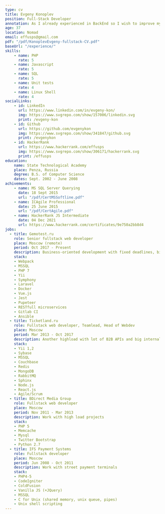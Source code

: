 ```yaml
---
type: cv
title: Evgeny Konoplev
position: Full-Stack Developer
annotation: As I already experienced in BackEnd so I wish to improve my skills in frontend or mobile development. Also i'm learning about Web3 technologies and interested in relevant work.
age: 37
location: Nomad
email: effusps@gmail.com
pdf: "/pdf/KonoplevEvgeny-fullstack-CV.pdf"
baseUrl: "/experience/"
skills: 
    - name: PHP
      rate: 5
    - name: Javascript
      rate: 5
    - name: SQL
      rate: 5
    - name: Unit tests
      rate: 4
    - name: Linux Shell
      rate: 4
socialLinks:
    - id: LinkedIn
      url: https://www.linkedin.com/in/evgeny-kon/
      img: https://www.svgrepo.com/show/157006/linkedin.svg
      print: /evgeny-kon
    - id: Github
      url: https://github.com/evgenykon
      img: https://www.svgrepo.com/show/341847/github.svg
      print: /evgenykon
    - id: HackerRank
      url: https://www.hackerrank.com/effusps
      img: https://www.svgrepo.com/show/306171/hackerrank.svg
      print: /effusps
education:
    name: State Technological Academy
    place: Penza, Russia
    degree: B.S. of Computer Science
    dates: Sept. 2002 - June 2008
achivements:
    - name: MS SQL Server Querying
      date: 18 Sept 2015
      url: "/pdf/CertMSSoftline.pdf"
    - name: ICAgile Professional
      date: 25 June 2015
      url: "/pdf/CertAgile.pdf"
    - name: HackerRank JS Intermediate
      date: 04 Dec 2021
      url: https://www.hackerrank.com/certificates/9e750a2bb8d4
jobs:
  - title: Gemotest.ru
    role: Senior fullstack web developer
    place: Moscow (remote)
    period: Oct 2017 - Present
    description: Business-oriented development with fixed deadlines, big feature teams and complex internal production algorithms.
    stack: 
    - Webpack
    - MSSQL
    - PHP 7
    - Yii 
    - Symphony
    - Laravel
    - Docker
    - Vue.js
    - Jest
    - Pupeteer
    - RESTfull microservices
    - Gitlab CI
    - Ansible
  - title: Ticketland.ru
    role: Fullstack web developer, Teamlead, Head of Webdev
    place: Moscow
    period: Mar 2013 - Oct 2017
    description: Another highload with lot of B2B APIs and big internal infrastructure.
    stack:
    - Yii 1,2
    - Sybase
    - MSSQL
    - Couchbase
    - Redis
    - MongoDB
    - RabbitMQ
    - Sphinx
    - Node.js
    - React.js
    - Agile/Scrum
  - title: BDirect Media Group
    role: Fullstack web developer
    place: Moscow
    period: Nov 2011 - Mar 2013
    description: Work with high load projects
    stack: 
    - PHP 5
    - Memcache
    - Mysql
    - Twitter Bootstrap
    - Python 2.7
  - title: IFS Payment Systems
    role: Fullstack developer
    place: Moscow
    period: Jun 2008 - Oct 2011
    description: Work with street payment terminals
    stack: 
    - PHP4-5 
    - CodeIgniter
    - ColdFusion
    - Vanilla JS (+JQuery)
    - MSSQL 
    - C for Unix (shared memory, unix queue, pipes)
    - Unix shell scripting
---
```

